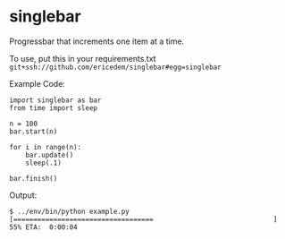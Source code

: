 # singlebar
Progressbar that increments one item at a time.

To use, put this in your requirements.txt `git+ssh://github.com/ericedem/singlebar#egg=singlebar`

Example Code:

```
import singlebar as bar
from time import sleep

n = 100
bar.start(n)

for i in range(n):
    bar.update()
    sleep(.1)

bar.finish()
```

Output:

```
$ ../env/bin/python example.py 
[===================================                              ]  55% ETA:  0:00:04
```
